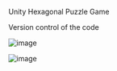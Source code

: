 Unity Hexagonal Puzzle Game

Version control of the code

![image](https://github.com/dupitydumb/HexagonalPuzzle/assets/37872714/82b98678-5dcd-4297-8b3b-782c5e7a3735)

![image](https://github.com/dupitydumb/HexagonalPuzzle/assets/37872714/4acb1ae3-00a1-43f6-856c-179bfe84ff40)
